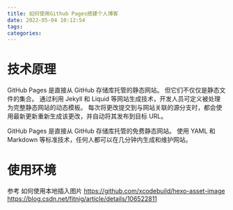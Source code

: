 ```yaml
---
title: 如何使用Github Pages搭建个人博客
date: 2022-05-04 10:12:54
tags:
categories:
---
```


# 技术原理
GitHub Pages 是直接从 GitHub 存储库托管的静态网站。 但它们不仅仅是静态文件的集合。 通过利用 Jekyll 和 Liquid 等网站生成技术，开发人员可定义被处理为完整静态网站的动态模板。 每次将更改提交到与网站关联的源分支时，都会使用最新更新重新生成该更改，并自动将其发布到目标 URL。

GitHub Pages 是直接从 GitHub 存储库托管的免费静态网站。 使用 YAML 和 Markdown 等标准技术，任何人都可以在几分钟内生成和维护网站。

# 使用环境

参考
如何使用本地插入图片
https://github.com/xcodebuild/hexo-asset-image
https://blog.csdn.net/fitnig/article/details/106522811
